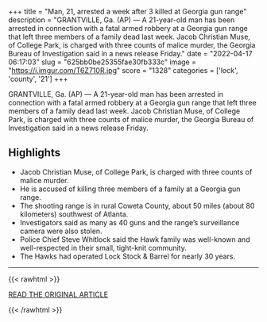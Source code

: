 +++
title = "Man, 21, arrested a week after 3 killed at Georgia gun range"
description = "GRANTVILLE, Ga. (AP) — A 21-year-old man has been arrested in connection with a fatal armed robbery at a Georgia gun range that left three members of a family dead last week. Jacob Christian Muse, of College Park, is charged with three counts of malice murder, the Georgia Bureau of Investigation said in a news release  Friday."
date = "2022-04-17 06:17:03"
slug = "625bb0be25355fae30fb333c"
image = "https://i.imgur.com/T6Z710R.jpg"
score = "1328"
categories = ['lock', 'county', '21']
+++

GRANTVILLE, Ga. (AP) — A 21-year-old man has been arrested in connection with a fatal armed robbery at a Georgia gun range that left three members of a family dead last week. Jacob Christian Muse, of College Park, is charged with three counts of malice murder, the Georgia Bureau of Investigation said in a news release  Friday.

## Highlights

- Jacob Christian Muse, of College Park, is charged with three counts of malice murder.
- He is accused of killing three members of a family at a Georgia gun range.
- The shooting range is in rural Coweta County, about 50 miles (about 80 kilometers) southwest of Atlanta.
- Investigators said as many as 40 guns and the range’s surveillance camera were also stolen.
- Police Chief Steve Whitlock said the Hawk family was well-known and well-respected in their small, tight-knit community.
- The Hawks had operated Lock Stock & Barrel for nearly 30 years.

---

{{< rawhtml >}}
  <p class="article-category">
    <a target="_blank" href="https://apnews.com/article/georgia-shootings-arrests-robbery-a67a086c1d56a9552409b242155934ff">READ THE ORIGINAL ARTICLE</a>
  </p>
{{< /rawhtml >}}
